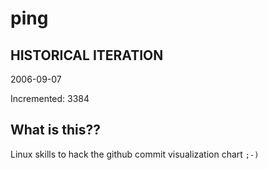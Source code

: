 # ping

## HISTORICAL ITERATION
2006-09-07

Incremented: 3384

## What is this?? 
Linux skills to hack the github commit visualization chart `;-)`
